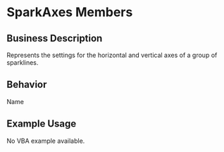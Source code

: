 # SparkAxes Members

## Business Description
Represents the settings for the horizontal and vertical axes of a group of sparklines.

## Behavior
Name

## Example Usage
No VBA example available.